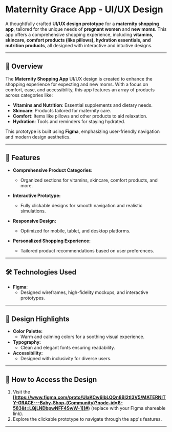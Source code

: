 # Maternity Grace App - UI/UX Design  

A thoughtfully crafted **UI/UX design prototype** for a **maternity shopping app**, tailored for the unique needs of **pregnant women** and **new moms**. This app offers a comprehensive shopping experience, including **vitamins, skincare, comfort products (like pillows), hydration essentials, and nutrition products**, all designed with interactive and intuitive designs.  

---
## 📝 Overview  
The **Maternity Shopping App** UI/UX design is created to enhance the shopping experience for expecting and new moms. With a focus on comfort, ease, and accessibility, this app features an array of products across categories like:  
- **Vitamins and Nutrition**: Essential supplements and dietary needs.  
- **Skincare**: Products tailored for maternity care.  
- **Comfort**: Items like pillows and other products to aid relaxation.  
- **Hydration**: Tools and reminders for staying hydrated.  

This prototype is built using **Figma**, emphasizing user-friendly navigation and modern design aesthetics.  

---

## 🌟 Features  
- **Comprehensive Product Categories:**  
  - Organized sections for vitamins, skincare, comfort products, and more.  

- **Interactive Prototype:**  
  - Fully clickable designs for smooth navigation and realistic simulations.  

- **Responsive Design:**  
  - Optimized for mobile, tablet, and desktop platforms.  

- **Personalized Shopping Experience:**  
  - Tailored product recommendations based on user preferences.  

---

## 🛠️ Technologies Used  
- **Figma**:  
  - Designed wireframes, high-fidelity mockups, and interactive prototypes.  

---

## 🎨 Design Highlights  
- **Color Palette:**  
  - Warm and calming colors for a soothing visual experience.  
- **Typography:**  
  - Clean and elegant fonts ensuring readability.  
- **Accessibility:**  
  - Designed with inclusivity for diverse users.  

---

## 🔗 How to Access the Design  
1. Visit the **[https://www.figma.com/proto/UIaKCw6lbLQQn8Bl2tl3V5/MATERNITY-GRACE---Baby-Shop-(Community)?node-id=6-583&t=LQjLNDbpwNFF4SwW-1](#)** (replace with your Figma shareable link).  
2. Explore the clickable prototype to navigate through the app's features.  

---
